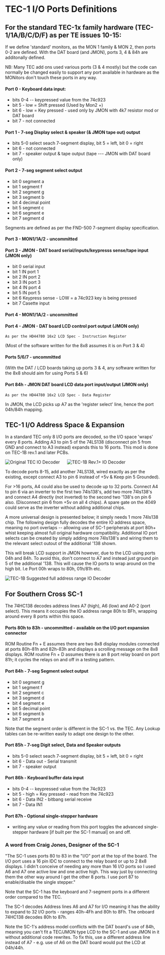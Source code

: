 <h1>TEC-1 I/O Ports Definitions</h1>

## For the standard TEC-1x family hardware (TEC-1/1A/B/C/D/F) as per TE issues 10-15:

If we define 'standard' monitors, as the MON 1 family & MON 2, then ports 0-2 are defined.
With the DAT board (and JMON), ports 3, 4 & 84h are additonally defined.

NB: Many TEC add ons used various ports (3 & 4 mostly) but the code can normally be changed easily to support any port available in hardware as the MONitors don't touch these ports in any way.

#### Port 0 - Keyboard data input:
 - bits 0-4 -- keypressed value from the 74c923
 - bit 5 - low = Shift pressed (Used by Mon2 +)
 - bit 6 - low = Key pressed - used only by JMON with 4k7 resistor mod or DAT board
 - bit 7 - not connected

#### Port 1 - 7-seg Display select & speaker (& JMON tape out) output
 - bits 5-0 select seach 7-segment display, bit 5 = left, bit 0 = right
 - bit  6 - not connected
 - bit  7 - speaker output & tape output (tape --- JMON with DAT board only)

#### Port 2 - 7-seg segment select output
 - bit 0	segment a
 - bit 1	segment f
 - bit 2	segment g
 - bit 3	segment b
 - bit 4	decimal point
 - bit 5	segment c
 - bit 6	segment e
 - bit 7	segment d

Segments are defined as per the FND-500 7-segment display specification.

#### Port 3 - MON1/1A/2 - uncommitted
#### Port 3 - JMON - DAT board serial/inputs/keypresss sense/tape input (JMON only)
 - bit 0	serial input<br>
 - bit 1	IN port 1<br>
 - bit 2	IN port 2<br>
 - bit 3	IN port 3<br>
 - bit 4	IN port 4<br>
 - bit 5	IN port 5<br>
 - bit 6	Keypress sense - LOW = a 74c923 key is being pressed<br>
 - bit 7	Casette input<br>

#### Port 4 - MON1/1A/2 - uncommitted
#### Port 4 - JMON - DAT board LCD control port output (JMON only)

	As per the HD44780 16x2 LCD Spec - Instruction Register

(Most of the software written for the 8x8 assumes it is on Port 3 & 4)

#### Ports 5/6/7 - uncommitted
(With the DAT / LCD boards taking up ports 3 & 4, any software written for the 8x8 should aim for using Ports 5 & 6)

#### Port 84h - JMON DAT board LCD data port input/output (JMON only)

	As per the HD44780 16x2 LCD Spec - Data Register

In JMON, the LCD picks up A7 as the 'register select' line, hence the port 04h/84h mapping.

## TEC-1 I/O Address Space & Expansion

In a standard TEC only 8 I/O ports are decoded, so the I/O space 'wraps' every 8 ports. Adding A3 to pin 5 of the 74LS138 (disconnect pin 5 from GND and connect to A3 instead) expands this to 16 ports. This mod is done on TEC-1B rev.1 and later PCBs.

![Original TEC IO Decoder](IOMaps/TEC_Original.png) &nbsp;&nbsp;&nbsp;&nbsp; ![TEC-1B Rev.1+ IO Decoder](IOMaps/TEC_1B_Rev1.png)

To decode ports 8-15, add another 74LS138, wired exactly as per the existing, except connect A3 to pin 6 instead of +5v & Keep pin 5 Grounded).

For >16 ports, A4 could also be used to decode up to 32 ports. Connect A4 to pin 6 via an inverter to the first two 74ls138's, add two more 74ls138's and connect A4 directly (not inverted) to the second two '138's on pin 6 also. (Disconnect pin 6 from +5v on all 4 chips). A spare gate on the 4049 could serve as the inverter without adding additional chips.

A more universal design is presented below; it simply needs 1 more 74ls138 chip. The following design fully decodes the entire IO address space, meaning no port overlaps -- allowing use of SC-1 peripherals at port 80h+ whist keeping almost full original hardware compatibility. Additional IO port selects can be created by simply adding more 74ls138's and wiring them to the relevant select outout of the additional '138 shown.

This will break LCD support in JMON however, due to the LCD using ports 04h and 84h. To avoid this, don't connect to A7 and instead just ground pin 5 of the additional '138. This will cause the IO ports to wrap around on the high bit. I.e Port 00h wraps to 80h, 01h/81h etc. 

![TEC-1B Suggested full address range IO Decoder](IOMaps/TEC_Suggested.png)

## For Southern Cross SC-1

The 74HC138 decodes address lines A7 (high), A6 (low) and A0-2 (port select). This means it occupies the IO address range 80h to BFh, wrapping around every 8 ports within this space.

#### Ports 80h to 83h - uncommitted - available on the I/O port expansion connector

ROM Routine Fn + E assumes there are two 8x8 display modules connected at ports 80h-81h and 82h-83h and displays a scrolling message on the 8x8 displays.
ROM routine Fn + D assumes there is an 8 port relay board on port 81h; it cycles the relays on and off in a testing pattern.

#### Port 84h - 7-seg Segment select output
 - bit 0	segment g
 - bit 1	segment f
 - bit 2	segment c
 - bit 3	segment d
 - bit 4	segment e
 - bit 5	decimal point
 - bit 6	segment b
 - bit 7	segment a

Note that the segment order is different in the SC-1 vs. the TEC. Any Lookup tables can be re-written easily to adapt one design to the other.

#### Port 85h - 7-seg Digit select, Data and Speaker outputs
 - bits 5-0 select seach 7-segment display, bit 5 = left, bit 0 = right
 - bit  6 - Data out - Serial transmit
 - bit  7 - speaker output

#### Port 86h - Keyboard buffer data input
 - bits 0-4 -- keypressed value from the 74c923
 - bit 5 - high = Key pressed - read from the 74c923
 - bit 6 - Data IN2 - bitbang serial receive
 - bit 7 - Data IN1

#### Port 87h - Optional single-stepper hardware

 - writing any value or reading from this port toggles the advanced single-stepper hardware [if built per the SC-1 manual] on and off.

### A word from Craig Jones, Designer of the SC-1

"The SC-1 uses ports 80 to 83 in the "I/O" port at the top of the board. The I/O port uses a 16 pin IDC to connect to the relay board or up to 2 8x8 displays. I didn't conceive of needing any more than 16 I/O ports so I used A6 and A7 one active low and one active high. This way just by connecting them the other way around I get the other 8 ports. I use port 87 to enable/disable the single stepper."

Note that the SC-1 has the keyboard and 7-segment ports in a different order compared to the TEC.

The SC-1 decodes Address lines A6 and A7 for I/O meaning it has the ability to expand to 32 I/O ports - ranges 40h-4Fh and 80h to 8Fh. The onboard 74HC138 decodes 80h to 87h.

Note the SC-1's address model conflicts with the DAT board's use of 84h, meaning you can't fit a TEC/JMON type LCD to the SC-1 and use JMON in it without additional code rewrites. To fix this, use a different address line instead of A7 - e.g. use of A6 on the DAT board would put the LCD at 04h/44h.
